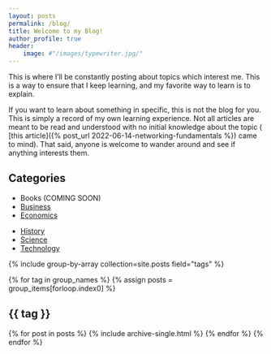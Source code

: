 ```yaml
---
layout: posts
permalink: /blog/
title: Welcome to my Blog!
author_profile: true
header:
    image: #"/images/typewriter.jpg/"
---
```

This is where I’ll be constantly posting about topics which interest me. This is a way to ensure that I keep learning, and my favorite way to learn is to explain.

If you want to learn about something in specific, this is not the blog for you. This is simply a record of my own learning experience. Not all articles are meant to be read and understood with no initial knowledge about the topic ( [this article]({% post_url 2022-06-14-networking-fundamentals %}) came to mind). That said, anyone is welcome to wander around and see if anything interests them.


## Categories
- Books (COMING SOON)
- [Business](#business)
- [Economics](#economics)
<!-- - Interesting People (COMING SOON) -->
- [History](#history)
- [Science](#science)
- [Technology](#technology)
<!-- - [Thoughts](#thoughts) -->



<!--- {% include category-list.html %} --->

{% include group-by-array collection=site.posts field="tags" %}

{% for tag in group_names %}
  {% assign posts = group_items[forloop.index0] %}
  <h2 id="{{ tag | slugify }}" class="archive__subtitle">{{ tag }}</h2>
  {% for post in posts %}
    {% include archive-single.html %}
  {% endfor %}
{% endfor %}
